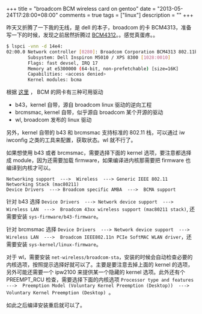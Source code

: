 +++
title = "broadcom BCM wireless card on gentoo"
date = "2013-05-24T17:28:00+08:00"
comments = true
tags = ["linux"]
description = ""
+++

昨天又折腾了一下我的无线，是 dell 的本子，broadcom 的卡 BCM4313，准备写一下的时候，发现之前居然折腾过 [BCM4312](/bcm4312broadcom-stawpa_supplicantkernel2-6-33/)。。感觉真蛋疼。。

``` bash
$ lspci -vnn -d 14e4:
02:00.0 Network controller [0280]: Broadcom Corporation BCM4313 802.11b/g/n Wireless LAN Controller [14e4:4727] (rev 01)
        Subsystem: Dell Inspiron M5010 / XPS 8300 [1028:0010]
        Flags: fast devsel, IRQ 17
        Memory at e5300000 (64-bit, non-prefetchable) [size=16K]
        Capabilities: <access denied>
        Kernel modules: bcma
```

根据 [这里](http://wireless.kernel.org/en/users/Drivers/b43#bcm43xx.2C_b43legacy.2C_b43.2C_softmac.2C..._the_full_story) ， BCM 的网卡有三种可用驱动

 *  b43，kernel 自带，源自 broadcom linux 驱动的逆向工程
 *  brcmsmac, kernel 自带，似乎源自 broadcom 某个开源的驱动
 *  wl, broadcom 发布的 linux 驱动

另外，kernel 自带的 b43 和 brcmsmac 支持标准的 802.11 栈，可以通过 iw iwconfig 之类的工具来配置，获取状态。wl 就不行了。

如果想使用 b43 或者 brcmsmac，需要选择下面的 kernel 选项，要注意都选择成 module，因为还需要加载 firmware，如果编译进内核那需要把 firmware 也编译到内核才可以。
```
Networking support  --->  Wireless  ---> Generic IEEE 802.11 Networking Stack (mac80211)
Device Drivers  ---> Broadcom specific AMBA  --->  BCMA support
```
针对 b43 选择 `Device Drivers  ---> Network device support  --->  Wireless LAN  --->  Broadcom 43xx wireless support (mac80211 stack)`, 还需要安装 `sys-firmware/b43-firmware`。

针对 brcmsmac 选择 `Device Drivers  ---> Network device support  --->  Wireless LAN  --->  Broadcom IEEE802.11n PCIe SoftMAC WLAN driver`，还需要安装 `sys-kernel/linux-firmware`。

对于 wl，需要安装 `net-wireless/broadcom-sta`，安装的时候会自动检查必要的内核选项，按照提示选择好就可以了。主要是要注意去掉上面的 kernel 的选项，另外可能还需要一个 ipw2100 来提供某一个隐藏的 kernel 选项。此外还有个 PREEMPT_RCU 检查，需要选择下面的内核选项 `Processor type and features  --->  Preemption Model (Voluntary Kernel Preemption (Desktop))  --->  Voluntary Kernel Preemption (Desktop) `。

如此之后编译安装重启就可以了。

